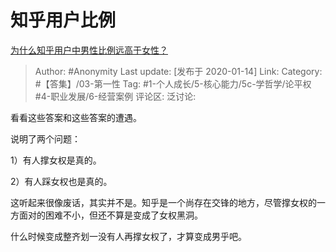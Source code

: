 # 知乎用户比例
[为什么知乎用户中男性比例远高于女性？](https://www.zhihu.com/question/320599831/answer/973554976)

> Author: #Anonymity
> Last update: [发布于 2020-01-14]
> Link:
> Category: #【答集】/03-第一性
> Tag: #1-个人成长/5-核心能力/5c-学哲学/论平权 #4-职业发展/6-经营案例
> 评论区:
> 泛讨论:

看看这些答案和这些答案的遭遇。

说明了两个问题：

1）有人撑女权是真的。

2）有人踩女权也是真的。

这听起来很像废话，其实并不是。知乎是一个尚存在交锋的地方，尽管撑女权的一方面对的困难不小，但还不算是变成了女权黑洞。

什么时候变成整齐划一没有人再撑女权了，才算变成男乎吧。
